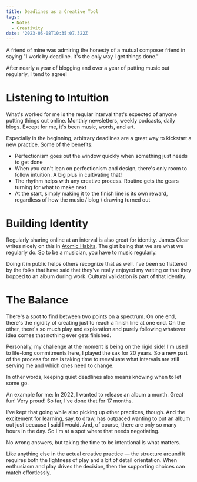 ```yaml
---
title: Deadlines as a Creative Tool
tags:
  - Notes
  - Creativity
date: '2023-05-08T10:35:07.322Z'
---
```


A friend of mine was admiring the honesty of a mutual composer friend in saying "I work by deadline. It's the only way I get things done."

After nearly a year of blogging and over a year of putting music out regularly, I tend to agree!

# Listening to Intuition

What's worked for me is the regular interval that's expected of anyone putting things out online. Monthly newsletters, weekly podcasts, daily blogs. Except for me, it's been music, words, and art.

Especially in the beginning, arbitrary deadlines are a great way to kickstart a new practice. Some of the benefits:

- Perfectionism goes out the window quickly when something just needs to get done
- When you can't lean on perfectionism and design, there's only room to follow intuition. A big plus in cultivating that!
- The rhythm helps with any creative process. Routine gets the gears turning for what to make next
- At the start, simply making it to the finish line is its own reward, regardless of how the music / blog / drawing turned out

# Building Identity

Regularly sharing online at an interval is also great for identity. James Clear writes nicely on this in [Atomic Habits](https://www.goodreads.com/book/show/40121378-atomic-habits). The gist being that we are what we regularly do. So to be a musician, you have to music regularly.

Doing it in public helps others recognize that as well. I've been so flattered by the folks that have said that they've really enjoyed my writing or that they bopped to an album during work. Cultural validation is part of that identity.

# The Balance

There's a spot to find between two points on a spectrum. On one end, there's the rigidity of creating just to reach a finish line at one end. On the other, there's so much play and exploration and purely following whatever idea comes that nothing ever gets finished.

Personally, my challenge at the moment is being on the rigid side! I'm used to life-long commitments here, I played the sax for 20 years. So a new part of the process for me is taking time to reevaluate what intervals are still serving me and which ones need to change.

In other words, keeping quiet deadlines also means knowing when to let some go.

An example for me: In 2022, I wanted to release an album a month. Great fun! Very proud! So far, I've done that for 17 months.

I've kept that going while also picking up other practices, though. And the excitement for learning, say, to draw, has outpaced wanting to put an album out just because I said I would. And, of course, there are only so many hours in the day. So I'm at a spot where that needs negotiating.

No wrong answers, but taking the time to be intentional is what matters.

Like anything else in the actual creative practice — the structure around it requires both the lightness of play and a bit of detail orientation. When enthusiasm and play drives the decision, then the supporting choices can match effortlessly.
